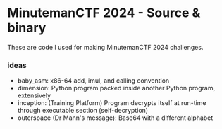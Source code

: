 # MinutemanCTF 2024 - Source & binary

These are code I used for making MinutemanCTF 2024 challenges.

### ideas

- baby_asm: x86-64 add, imul, and calling convention
- dimension: Python program packed inside another Python program, extensively
- inception: (Training Platform) Program decrypts itself at run-time through executable section (self-decryption)
- outerspace (Dr Mann's message): Base64 with a different alphabet

